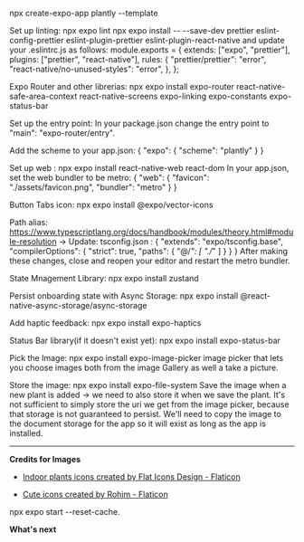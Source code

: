 npx create-expo-app plantly --template

Set up linting: 
npx expo lint
npx expo install -- --save-dev prettier eslint-config-prettier eslint-plugin-prettier eslint-plugin-react-native
and update your .eslintrc.js as follows:
module.exports = {
  extends: ["expo", "prettier"],
  plugins: ["prettier", "react-native"],
  rules: {
    "prettier/prettier": "error",
    "react-native/no-unused-styles": "error",
  },
};

Expo Router and other librerias: npx expo install expo-router react-native-safe-area-context react-native-screens expo-linking expo-constants expo-status-bar

Set up the entry point: In your package.json change the entry point to "main": "expo-router/entry".

Add the scheme to your app.json:
{
  "expo": {
    "scheme": "plantly"
  }
}

Set up web : npx expo install react-native-web react-dom
In your app.json, set the web bundler to be metro: 
{
  "web": {
    "favicon": "./assets/favicon.png",
   "bundler": "metro"
  }
}

Button Tabs icon: npx expo install @expo/vector-icons

Path alias: https://www.typescriptlang.org/docs/handbook/modules/theory.html#module-resolution -> Update: tsconfig.json :
{
   "extends": "expo/tsconfig.base",
   "compilerOptions": {
    "strict": true,
    "paths": {
      "@/*": [
        "./*"
      ]
    }
   }
 }
After making these changes, close and reopen your editor and restart the metro bundler.

State Mnagement Library: npx expo install zustand

Persist onboarding state with Async Storage: 
npx expo install @react-native-async-storage/async-storage

Add haptic feedback: npx expo install expo-haptics

Status Bar library(if it doesn't exist yet): npx expo install expo-status-bar

Pick the Image: npx expo install expo-image-picker
image picker that lets you choose images both from the image Gallery as well a take a picture.


Store the image: npx expo install expo-file-system
Save the image when a new plant is added -> we need to also store it when we save the plant. It's not sufficient to simply store the uri we get from the image picker, because that storage is not guaranteed to persist. We'll need to copy the image to the document storage for the app so it will exist as long as the app is installed.





********************************
**Credits for Images**
- <a href="https://www.flaticon.com/free-icons/indoor-plants" title="indoor plants icons">Indoor plants icons created by Flat Icons Design - Flaticon</a>

- <a href="https://www.flaticon.com/free-icons/cute" title="cute icons">Cute icons created by Rohim - Flaticon</a>

npx expo start --reset-cache.

**What's next**


